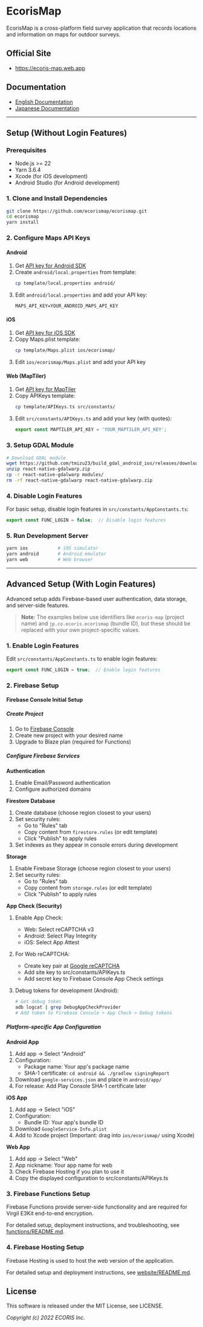 EcorisMap
===================================
EcorisMap is a cross-platform field survey application that records locations and information on maps for outdoor surveys.

## Official Site
- https://ecoris-map.web.app

## Documentation
- [English Documentation](https://ecoris-map.web.app/manual_en.html)
- [Japanese Documentation](https://ecoris-map.web.app/manual_ja.html)

---

## Setup (Without Login Features)

### Prerequisites
- Node.js >= 22
- Yarn 3.6.4
- Xcode (for iOS development)
- Android Studio (for Android development)

### 1. Clone and Install Dependencies
```bash
git clone https://github.com/ecorismap/ecorismap.git
cd ecorismap
yarn install
```

### 2. Configure Maps API Keys

#### Android
1. Get [API key for Android SDK](https://developers.google.com/maps/documentation/android-sdk/get-api-key)
2. Create `android/local.properties` from template:
   ```bash
   cp template/local.properties android/
   ```
3. Edit `android/local.properties` and add your API key:
   ```
   MAPS_API_KEY=YOUR_ANDROID_MAPS_API_KEY
   ```

#### iOS
1. Get [API key for iOS SDK](https://developers.google.com/maps/documentation/ios-sdk/get-api-key)
2. Copy Maps.plist template:
   ```bash
   cp template/Maps.plist ios/ecorismap/
   ```
3. Edit `ios/ecorismap/Maps.plist` and add your API key

#### Web (MapTiler)
1. Get [API key for MapTiler](https://cloud.maptiler.com/maps/)
2. Copy APIKeys template:
   ```bash
   cp template/APIKeys.ts src/constants/
   ```
3. Edit `src/constants/APIKeys.ts` and add your key (with quotes):
   ```typescript
   export const MAPTILER_API_KEY = 'YOUR_MAPTILER_API_KEY';
   ```

### 3. Setup GDAL Module
```bash
# Download GDAL module
wget https://github.com/tmizu23/build_gdal_android_ios/releases/download/v0.0.1/react-native-gdalwarp.zip
unzip react-native-gdalwarp.zip
cp -r react-native-gdalwarp modules/
rm -rf react-native-gdalwarp react-native-gdalwarp.zip
```

### 4. Disable Login Features
For basic setup, disable login features in `src/constants/AppConstants.ts`:
```typescript
export const FUNC_LOGIN = false;  // Disable login features
```

### 5. Run Development Server
```bash
yarn ios           # iOS simulator
yarn android       # Android emulator  
yarn web           # Web browser
```

---

## Advanced Setup (With Login Features)

Advanced setup adds Firebase-based user authentication, data storage, and server-side features.

> **Note**: The examples below use identifiers like `ecoris-map` (project name) and `jp.co.ecoris.ecorismap` (bundle ID), but these should be replaced with your own project-specific values.

### 1. Enable Login Features
Edit `src/constants/AppConstants.ts` to enable login features:
```typescript
export const FUNC_LOGIN = true;  // Enable login features
```

### 2. Firebase Setup

#### Firebase Console Initial Setup

##### Create Project
1. Go to [Firebase Console](https://console.firebase.google.com)
2. Create new project with your desired name
3. Upgrade to Blaze plan (required for Functions)

##### Configure Firebase Services

**Authentication**
1. Enable Email/Password authentication
2. Configure authorized domains

**Firestore Database**
1. Create database (choose region closest to your users)
2. Set security rules:
   - Go to "Rules" tab
   - Copy content from `firestore.rules` (or edit template)
   - Click "Publish" to apply rules
3. Set indexes as they appear in console errors during development

**Storage**
1. Enable Firebase Storage (choose region closest to your users)
2. Set security rules:
   - Go to "Rules" tab
   - Copy content from `storage.rules` (or edit template)
   - Click "Publish" to apply rules

**App Check (Security)**
1. Enable App Check:
   - Web: Select reCAPTCHA v3
   - Android: Select Play Integrity
   - iOS: Select App Attest

2. For Web reCAPTCHA:
   - Create key pair at [Google reCAPTCHA](https://www.google.com/recaptcha/admin)
   - Add site key to src/constants/APIKeys.ts
   - Add secret key to Firebase Console App Check settings

3. Debug tokens for development (Android):
   ```bash
   # Get debug token
   adb logcat | grep DebugAppCheckProvider
   # Add token to Firebase Console > App Check > Debug tokens
   ```

##### Platform-specific App Configuration

**Android App**
1. Add app → Select "Android"
2. Configuration:
   - Package name: Your app's package name
   - SHA-1 certificate: `cd android && ./gradlew signingReport`
3. Download `google-services.json` and place in `android/app/`
4. For release: Add Play Console SHA-1 certificate later

**iOS App**
1. Add app → Select "iOS"
2. Configuration:
   - Bundle ID: Your app's bundle ID
3. Download `GoogleService-Info.plist`
4. Add to Xcode project (Important: drag into `ios/ecorismap/` using Xcode)

**Web App**
1. Add app → Select "Web"
2. App nickname: Your app name for web
3. Check Firebase Hosting if you plan to use it
4. Copy the displayed configuration to src/constants/APIKeys.ts


### 3. Firebase Functions Setup

Firebase Functions provide server-side functionality and are required for Virgil E3Kit end-to-end encryption.

For detailed setup, deployment instructions, and troubleshooting, see [functions/README.md](../functions/README.md).

### 4. Firebase Hosting Setup

Firebase Hosting is used to host the web version of the application.

For detailed setup and deployment instructions, see [website/README.md](../website/README.md).

## License
This software is released under the MIT License, see LICENSE.

_Copyright (c) 2022 ECORIS Inc._